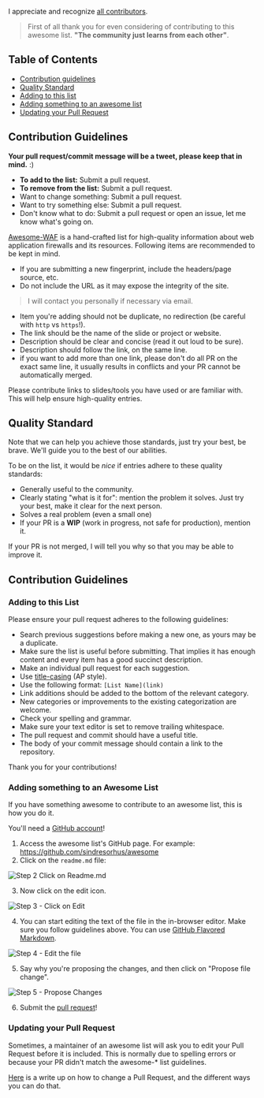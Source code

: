 I appreciate and recognize [all contributors](https://github.com/0xInfection/awesome-waf/graphs/contributors).

> First of all thank you for even considering of contributing to this awesome list. __"The community just learns from each other"__.

## Table of Contents

- [Contribution guidelines](#contribution-guidelines)
- [Quality Standard](#quality-standard)
- [Adding to this list](#adding-to-this-list)
- [Adding something to an awesome list](#adding-something-to-an-awesome-list)
- [Updating your Pull Request](#updating-your-pull-request)

## Contribution Guidelines

__Your pull request/commit message will be a tweet, please keep that in mind.__ :)

- **To add to the list:** Submit a pull request.
- **To remove from the list:** Submit a pull request.
- Want to change something: Submit a pull request.
- Want to try something else: Submit a pull request.
- Don't know what to do: Submit a pull request or open an issue, let me know what's going on.

[Awesome-WAF](https://github.com/0xinfection/awesome-waf) is a hand-crafted list for high-quality information about web application firewalls and its resources. Following items are recommended to be kept in mind.

- If you are submitting a new fingerprint, include the headers/page source, etc.
- Do not include the URL as it may expose the integrity of the site.
> I will contact you personally if necessary via email.
- Item you're adding should not be duplicate, no redirection (be careful with `http` vs `https`!).
- The link should be the name of the slide or project or website.
- Description should be clear and concise (read it out loud to be sure).
- Description should follow the link, on the same line.
- if you want to add more than one link, please don't do all PR on the exact same line, it usually results in conflicts and your PR cannot be automatically merged.

Please contribute links to slides/tools you have used or are familiar with. This will help ensure high-quality entries.

## Quality Standard

Note that we can help you achieve those standards, just try your best, be brave.
We'll guide you to the best of our abilities.

To be on the list, it would be *nice* if entries adhere to these quality standards:

- Generally useful to the community.
- Clearly stating "what is it for": mention the problem it solves. Just try your best, make it clear for the next person.
- Solves a real problem (even a small one)
- If your PR is a **WIP** (work in progress, not safe for production), mention it.

If your PR is not merged, I will tell you why so that you may be able to improve it.

## Contribution Guidelines

### Adding to this List

Please ensure your pull request adheres to the following guidelines:

- Search previous suggestions before making a new one, as yours may be a duplicate.
- Make sure the list is useful before submitting. That implies it has enough content and every item has a good succinct description.
- Make an individual pull request for each suggestion.
- Use [title-casing](http://titlecapitalization.com) (AP style).
- Use the following format: `[List Name](link)`
- Link additions should be added to the bottom of the relevant category.
- New categories or improvements to the existing categorization are welcome.
- Check your spelling and grammar.
- Make sure your text editor is set to remove trailing whitespace.
- The pull request and commit should have a useful title.
- The body of your commit message should contain a link to the repository.

Thank you for your contributions!

### Adding something to an Awesome List

If you have something awesome to contribute to an awesome list, this is how you do it.

You'll need a [GitHub account](https://github.com/join)!

1. Access the awesome list's GitHub page. For example: https://github.com/sindresorhus/awesome
2. Click on the `readme.md` file: 

![Step 2 Click on Readme.md](https://cloud.githubusercontent.com/assets/170270/9402920/53a7e3ea-480c-11e5-9d81-aecf64be55eb.png)

3. Now click on the edit icon. 

![Step 3 - Click on Edit](https://cloud.githubusercontent.com/assets/170270/9402927/6506af22-480c-11e5-8c18-7ea823530099.png)

4. You can start editing the text of the file in the in-browser editor. Make sure you follow guidelines above. You can use [GitHub Flavored Markdown](https://help.github.com/articles/github-flavored-markdown/). 

![Step 4 - Edit the file](https://cloud.githubusercontent.com/assets/170270/9402932/7301c3a0-480c-11e5-81f5-7e343b71674f.png)

5. Say why you're proposing the changes, and then click on "Propose file change". 

![Step 5 - Propose Changes](https://cloud.githubusercontent.com/assets/170270/9402937/7dd0652a-480c-11e5-9138-bd14244593d5.png)

6. Submit the [pull request](https://help.github.com/articles/using-pull-requests/)!

### Updating your Pull Request

Sometimes, a maintainer of an awesome list will ask you to edit your Pull Request before it is included. This is normally due to spelling errors or because your PR didn't match the awesome-* list guidelines.

[Here](https://github.com/RichardLitt/knowledge/blob/master/github/amending-a-commit-guide.md) is a write up on how to change a Pull Request, and the different ways you can do that.